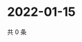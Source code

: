 # 2022-01-15

共 0 条

<!-- BEGIN WEIBO -->
<!-- 最后更新时间 Sat Jan 15 2022 00:15:38 GMT+0800 (China Standard Time) -->

<!-- END WEIBO -->
